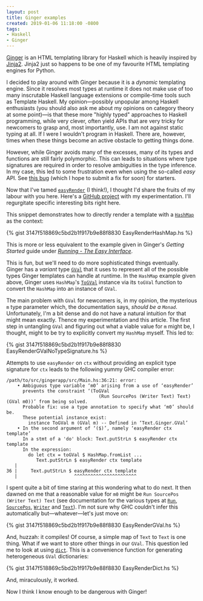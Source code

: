 ```yaml
---
layout: post
title: Ginger examples
created: 2019-01-06 11:18:00 -0800
tags:
- Haskell
- Ginger
---
```

[Ginger][ginger] is an HTML templating library for Haskell which is heavily inspired by [Jinja2][jinja2]. Jinja2 just so happens to be one of my favourite HTML templating engines for Python.

I decided to play around with Ginger because it is a _dynamic_ templating engine. Since it resolves most types at runtime it does not make use of too many inscrutable Haskell language extensions or compile-time tools such as Template Haskell. My opinion&mdash;possibly unpopular among Haskell enthusiasts (you should also ask me about my opinions on category theory at some point)&mdash;is that these more "highly typed" approaches to Haskell programming, while very clever, often yield APIs that are very tricky for newcomers to grasp and, most importantly, use. I am not against static typing at all. If I were I wouldn't program in Haskell. There are, however, times when these things become an active obstacle to getting things done.

However, while Ginger avoids many of the excesses, many of its types and functions are still fairly polymorphic. This can leads to situations where type signatures are required in order to resolve ambiguities in the type inference. In my case, this led to some frustration even when using the so-called _easy_ API. See [this bug][ginger-issue] (which I hope to submit a fix for soon) for starters.

Now that I've tamed [`easyRender`][easy-render-doc] (I think!), I thought I'd share the fruits of my labour with you here. Here's a [GitHub project][github-project] with my experimentation. I'll regurgitate specific interesting bits right here.

This snippet demonstrates how to directly render a template with a [`HashMap`][hashmap-doc] as the context:

{% gist 3147f518869c5bd2b1f917b9e88f8830 EasyRenderHashMap.hs %}

This is more or less equivalent to the example given in Ginger's _Getting Started_ guide under [_Running - The Easy Interface_][getting-started].

This is fun, but we'll need to do more sophisticated things eventually. Ginger has a _variant_ type [`GVal`][gval-doc] that it uses to represent all of the possible types Ginger templates can handle at runtime. In the `HashMap` example given above, Ginger uses `HashMap`'s [`ToGVal`][togval-doc] instance via its `toGVal` function to convert the `HashMap` into an instance of `GVal`.

The main problem with `GVal` for newcomers is, in my opinion, the mysterious `m` type parameter which, the documentation says, _should be a `Monad`_. Unfortunately, I'm a bit dense and do not have a natural intuition for that might mean exactly. Thence my experimentation and this article. The first step in untangling `GVal` and figuring out what a viable value for `m` might be, I thought, might to be try to explicitly convert my `HashMap` myself. This led to:

{% gist 3147f518869c5bd2b1f917b9e88f8830 EasyRenderGValNoTypeSignature.hs %}

Attempts to use `easyRender` on `ctx` without providing an explicit type signature for `ctx` leads to the following yummy GHC compiler error:

```text
/path/to/src/gingerapp/src/Main.hs:36:21: error:
    • Ambiguous type variable ‘m0’ arising from a use of ‘easyRender’
      prevents the constraint ‘(ToGVal
                                  (Run SourcePos (Writer Text) Text) (GVal m0))’ from being solved.
      Probable fix: use a type annotation to specify what ‘m0’ should be.
      These potential instance exist:
        instance ToGVal m (GVal m) -- Defined in ‘Text.Ginger.GVal’
    • In the second argument of ‘($)’, namely ‘easyRender ctx template’
      In a stmt of a 'do' block: Text.putStrLn $ easyRender ctx template
      In the expression:
        do let ctx = toGVal $ HashMap.fromList ...
           Text.putStrLn $ easyRender ctx template
   |
36 |     Text.putStrLn $ easyRender ctx template
   |                     ^^^^^^^^^^^^^^^^^^^^^^^
```

I spent quite a bit of time staring at this wondering what to do next. It then dawned on me that a reasonable value for `m0` might be `Run SourcePos (Writer Text) Text` (see documentation for the various types at [`Run`][run-doc], [`SourcePos`][source-pos-doc], [`Writer`][writer-doc] and [`Text`][text-doc]). I'm not sure why GHC couldn't infer this automatically but&mdash;whatever&mdash;let's just move on:

{% gist 3147f518869c5bd2b1f917b9e88f8830 EasyRenderGVal.hs %}

And, huzzah: it compiles! Of course, a simple map of `Text` to `Text` is one thing. What if we want to store other things in our `GVal`. This question led me to look at using [`dict`][dict-doc]. This is a convenience function for generating heterogeneous `GVal` dictionaries:

{% gist 3147f518869c5bd2b1f917b9e88f8830 EasyRenderDict.hs %}

And, miraculously, it worked.

Now I think I know enough to be dangerous with Ginger!

[dict-doc]: http://hackage.haskell.org/package/ginger-0.8.4.0/docs/Text-Ginger-GVal.html#v:dict
[easy-render-doc]:  http://hackage.haskell.org/package/ginger-0.8.4.0/docs/Text-Ginger-Run.html#v:easyRender
[getting-started]: https://ginger.tobiasdammers.nl/guide/getting-started/
[ginger]: https://ginger.tobiasdammers.nl/
[ginger-issue]: https://github.com/tdammers/ginger/issues/40
[github-project]: https://github.com/rcook/gingerapp
[gval-doc]: http://hackage.haskell.org/package/ginger-0.8.4.0/docs/Text-Ginger-GVal.html#t:GVal
[hashmap-doc]: https://www.stackage.org/haddock/lts-13.1/unordered-containers-0.2.9.0/Data-HashMap-Lazy.html#t:HashMap
[jinja2]: http://jinja.pocoo.org/
[run-doc]: http://hackage.haskell.org/package/ginger-0.8.4.0/docs/Text-Ginger-Run.html#g:4
[source-pos-doc]: http://hackage.haskell.org/package/ginger-0.8.4.0/docs/Text-Ginger-Parse.html#t:SourcePos
[text-doc]: http://hackage.haskell.org/package/text-1.2.3.1/docs/Data-Text.html#t:Text
[togval-doc]: http://hackage.haskell.org/package/ginger-0.8.4.0/docs/Text-Ginger-GVal.html#t:ToGVal
[writer-doc]: http://hackage.haskell.org/package/mtl-2.2.2/docs/Control-Monad-Writer-Lazy.html#t:Writer
